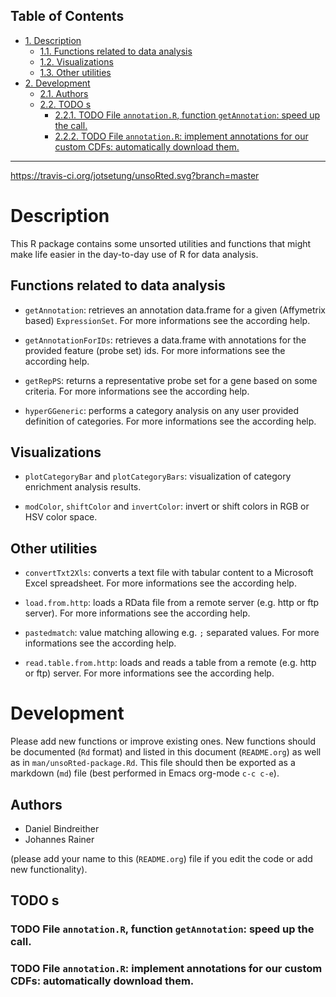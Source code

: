 <div id="table-of-contents">
<h2>Table of Contents</h2>
<div id="text-table-of-contents">
<ul>
<li><a href="#orgheadline4">1. Description</a>
<ul>
<li><a href="#orgheadline1">1.1. Functions related to data analysis</a></li>
<li><a href="#orgheadline2">1.2. Visualizations</a></li>
<li><a href="#orgheadline3">1.3. Other utilities</a></li>
</ul>
</li>
<li><a href="#orgheadline9">2. Development</a>
<ul>
<li><a href="#orgheadline5">2.1. Authors</a></li>
<li><a href="#orgheadline8">2.2. <span class="todo nilTODO">TODO</span> s</a>
<ul>
<li><a href="#orgheadline6">2.2.1. <span class="todo nilTODO">TODO</span> File <code>annotation.R</code>, function <code>getAnnotation</code>: speed up the call.</a></li>
<li><a href="#orgheadline7">2.2.2. <span class="todo nilTODO">TODO</span> File <code>annotation.R</code>: implement annotations for our custom CDFs: automatically download them.</a></li>
</ul>
</li>
</ul>
</li>
</ul>
</div>
</div>

---

[<https://travis-ci.org/jotsetung/unsoRted.svg?branch=master>](https://travis-ci.org/jotsetung/unsoRted)

# Description<a id="orgheadline4"></a>

This R package contains some unsorted utilities and functions that might make life easier in the day-to-day use of R for data analysis.

## Functions related to data analysis<a id="orgheadline1"></a>

-   `getAnnotation`: retrieves an annotation data.frame for a given (Affymetrix based) `ExpressionSet`. For more informations see the according help.

-   `getAnnotationForIDs`: retrieves a data.frame with annotations for the provided feature (probe set) ids. For more informations see the according help.

-   `getRepPS`: returns a representative probe set for a gene based on some criteria. For more informations see the according help.

-   `hyperGGeneric`: performs a category analysis on any user provided definition of categories. For more informations see the according help.

## Visualizations<a id="orgheadline2"></a>

-   `plotCategoryBar` and `plotCategoryBars`: visualization of category enrichment analysis results.

-   `modColor`, `shiftColor` and `invertColor`: invert or shift colors in RGB or HSV color space.

## Other utilities<a id="orgheadline3"></a>

-   `convertTxt2Xls`: converts a text file with tabular content to a Microsoft Excel spreadsheet. For more informations see the according help.

-   `load.from.http`: loads a RData file from a remote server (e.g. http or ftp server). For more informations see the according help.

-   `pastedmatch`: value matching allowing e.g. `;` separated values. For more informations see the according help.

-   `read.table.from.http`: loads and reads a table from a remote (e.g. http or ftp) server. For more informations see the according help.

# Development<a id="orgheadline9"></a>

Please add new functions or improve existing ones. New functions should be documented (`Rd` format) and listed in this document (`README.org`) as well as in `man/unsoRted-package.Rd`. This file should then be exported as a markdown (`md`) file (best performed in Emacs org-mode `c-c c-e`).

## Authors<a id="orgheadline5"></a>

-   Daniel Bindreither
-   Johannes Rainer

(please add your name to this (`README.org`) file if you edit the code or add new functionality).

## TODO s<a id="orgheadline8"></a>

### TODO File `annotation.R`, function `getAnnotation`: speed up the call.<a id="orgheadline6"></a>

### TODO File `annotation.R`: implement annotations for our custom CDFs: automatically download them.<a id="orgheadline7"></a>